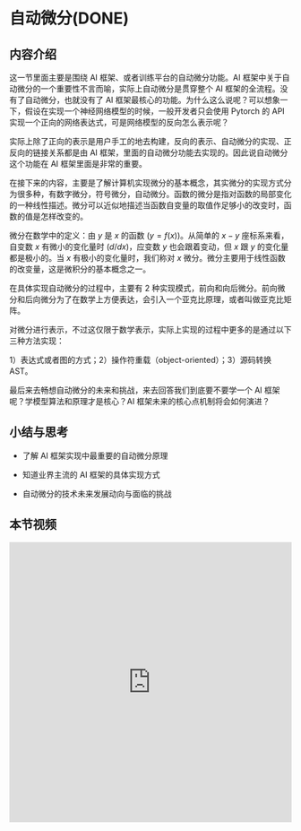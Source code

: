 <!--适用于[License](https://github.com/chenzomi12/AISystem/blob/main/LICENSE)版权许可-->

# 自动微分(DONE)

## 内容介绍

这一节里面主要是围绕 AI 框架、或者训练平台的自动微分功能。AI 框架中关于自动微分的一个重要性不言而喻，实际上自动微分是贯穿整个 AI 框架的全流程。没有了自动微分，也就没有了 AI 框架最核心的功能。为什么这么说呢？可以想象一下，假设在实现一个神经网络模型的时候，一般开发者只会使用 Pytorch 的 API 实现一个正向的网络表达式，可是网络模型的反向怎么表示呢？

实际上除了正向的表示是用户手工的地去构建，反向的表示、自动微分的实现、正反向的链接关系都是由 AI 框架，里面的自动微分功能去实现的。因此说自动微分这个功能在 AI 框架里面是非常的重要。

在接下来的内容，主要是了解计算机实现微分的基本概念，其实微分的实现方式分为很多种，有数字微分，符号微分，自动微分。函数的微分是指对函数的局部变化的一种线性描述。微分可以近似地描述当函数自变量的取值作足够小的改变时，函数的值是怎样改变的。

微分在数学中的定义：由 $y$ 是 $x$ 的函数 $(y=f(x))$。从简单的 $x-y$ 座标系来看，自变数 $x$ 有微小的变化量时 $(d/dx)$，应变数 $y$ 也会跟着变动，但 $x$ 跟 $y$ 的变化量都是极小的。当 $x$ 有极小的变化量时，我们称对 $x$ 微分。微分主要用于线性函数的改变量，这是微积分的基本概念之一。 

在具体实现自动微分的过程中，主要有 2 种实现模式，前向和向后微分。前向微分和后向微分为了在数学上方便表达，会引入一个亚克比原理，或者叫做亚克比矩阵。

对微分进行表示，不过这仅限于数学表示，实际上实现的过程中更多的是通过以下三种方法实现：

1）表达式或者图的方式；2）操作符重载（object-oriented）；3）源码转换 AST。

最后来去畅想自动微分的未来和挑战，来去回答我们到底要不要学一个 AI 框架呢？学模型算法和原理才是核心？AI 框架未来的核心点机制将会如何演进？

## 小结与思考

- 了解 AI 框架实现中最重要的自动微分原理

- 知道业界主流的 AI 框架的具体实现方式

- 自动微分的技术未来发展动向与面临的挑战

## 本节视频

<html>
<iframe src="https://player.bilibili.com/player.html?aid=858374177&bvid=BV1FV4y1T7zp&cid=909151631&page=1&as_wide=1&high_quality=1&danmaku=0&t=30&autoplay=0" width="100%" height="500" scrolling="no" border="0" frameborder="no" framespacing="0" allowfullscreen="true"> </iframe>
</html>
